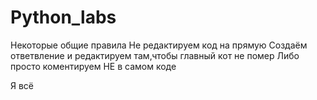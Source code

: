 # Python_labs
Некоторые общие правила
  Не редактируем код на прямую
    Создаём ответвление и редактируем там,чтобы главный кот не помер
    Либо просто коментируем НЕ в самом коде
    
Я всё
